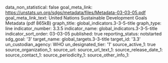 data_non_statistical: false
goal_meta_link: https://unstats.un.org/sdgs/metadata/files/Metadata-03-03-05.pdf
goal_meta_link_text: United Nations Sustainable Development Goals Metadata (pdf 865kB)
graph_title: global_indicators.3-3-5-title
graph_type: line
indicator_number: 3.3.5
indicator_name: global_indicators.3-3-5-title
indicator_sort_order: 03-03-05
published: true
reporting_status: notstarted
sdg_goal: '3'
target_name: global_targets.3-3-title
target_id: '3.3'
un_custodian_agency: WHO
un_designated_tier: '1'
source_active_1: true
source_organization_1: 
source_url: 
source_url_text_1: 
source_release_date_1: 
source_contact_1: 
source_periodicity_1: 
source_other_info_1: 